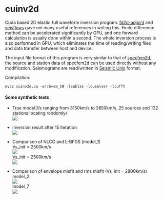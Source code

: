 # cuinv2d

Cuda based 2D elastic full waveform inversion program. [fd2d-adjoint](https://github.com/phlos/fd2d-adjoint) and [seisflows](https://github.com/rmodrak/seisflows) gave me many useful references in writing this. Finite difference method can be accelerated significantly by GPU, and one forward calculation is usually done within a second. The whole inversion process is also performed in GPU, which eliminates the time of reading/writing files and data transfer between host and device.

The input file format of this program is very similar to that of [specfem2d](https://github.com/geodynamics/specfem2d), the source and station data of specfem2d can be used directly without any modification. Seismograms are read/written in [Seismic Unix](http://www.cwp.mines.edu/cwpcodes/) format.

Compilation:
```
nvcc cuinv2d.cu -arch=sm_50 -lcublas -lcusolver -lcufft
```

#### Some synthetic tests
* True model(Vs ranging from 3150km/s to 3850km/s, 25 sources and 132 stations locating randomly)<br>
![](https://raw.githubusercontent.com/libcy/cuinv2d/master/img/init.png)

* inversion result after 15 iteration<br>
![](https://raw.githubusercontent.com/libcy/cuinv2d/master/img/15.png)

* Comparison of NLCG and L-BFGS (model_1)<br>
  Vs_init = 2500km/s<br>
  ![](https://raw.githubusercontent.com/libcy/cuinv2d/master/img/c3500.png) <br>
  Vs_init = 2500km/s<br>
  ![](https://raw.githubusercontent.com/libcy/cuinv2d/master/img/c2800.png) <br>

* Comparison of envelope misfit and rms misfit (Vs_init = 2800km/s)<br>
  model_2<br>
  ![](https://raw.githubusercontent.com/libcy/cuinv2d/master/img/cm3.png) <br>
  model_7<br>
  ![](https://raw.githubusercontent.com/libcy/cuinv2d/master/img/cm7.png) <br>
